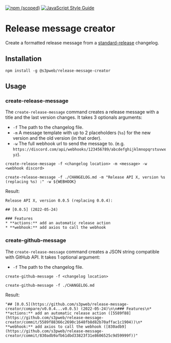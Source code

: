 [![npm (scoped)](https://img.shields.io/npm/v/@s3pweb/release-message-creator)](https://www.npmjs.com/package/@s3pweb/release-message-creator)
[![JavaScript Style Guide](https://img.shields.io/badge/code_style-standard-brightgreen.svg)](https://standardjs.com)

# Release message creator

Create a formatted release message from a [standard-release](https://github.com/conventional-changelog/standard-version) changelog.

## Installation

```shell
npm install -g @s3pweb/release-message-creator
```

## Usage

### create-release-message

The `create-release-message` command creates a release message with a title and the last version changes. 
It takes 3 optionals arguments:

- `-f` The path to the changelog file.
- `-m` A message template with up to 2 placeholders (`%s`) for the new version and the old version (in that order).
- `-w` The full webhook url to send the message to. (e.g. `https://discord.com/api/webhooks/123456789/abcdefghijklmnopqrstuvwxyz`).

```shell
create-release-message -f <changelog location> -m <message> -w <webhook discord>
```

```shell
create-release-message -f ./CHANGELOG.md -m "Release API X, version %s (replacing %s) :" -w ${WEBHOOK}
```

Result:

```
Release API X, version 0.0.5 (replacing 0.0.4):

## [0.0.5] (2022-05-24)

### Features
* **actions:** add an automatic release action 
* **webhook:** add axios to call the webhook 
```

### create-github-message

The `create-release-message` command creates a JSON string compatible with GitHub API. 
It takes 1 optional argument:

- `-f` The path to the changelog file.

```shell
create-github-message -f <changelog location>
```

```shell
create-github-message -f ./CHANGELOG.md
```

Result:

```shell
"## [0.0.5](https://github.com/s3pweb/release-message-creator/compare/v0.0.4...v0.0.5) (2022-05-24)\n\n### Features\n* **actions:** add an automatic release action ([5589f88](https://github.com/s3pweb/release-message-creator/commit/5589f88366c2690c1648fb8d82b70affac1c1904))\n* **webhook:** add axios to call the webhook ([830adb9](https://github.com/s3pweb/release-message-creator/commit/830adb9afb61dbd33823f31e8606525c9d59999f))"
```
